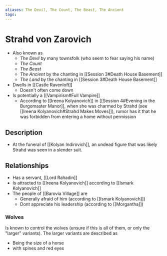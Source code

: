 ```yaml
---
aliases: The Devil, The Count, The Beast, The Ancient
tags: 
---
```


# Strahd von Zarovich

- Also known as 
	- *The Devil* by many townsfolk (who seem to fear saying his name)
	- *The Count*
	- *The Beast* 
	- *The Ancient* by the chanting in [[Session 3#Death House Basement]]
	- *The Land* by the chanting in [[Session 3#Death House Basement]]
- Dwells in [[Castle Ravenloft]]
	- Doesn't often come down
- Is potentially a [[Vampirism#Full Vampire]]
	- According to [[Ireena Kolyanovich]] in [[Session 4#Evening in the Burgomaster Manor]], when she was charmed by Strahd (see [[Ireena Kolyanovich#Strahd Makes Moves]]), rumor has it that he was forbidden from entering a home without permission

## Description

- At the funeral of [[Kolyan Indirovich]], an undead figure that was likely Strahd was seen in a slender suit.

## Relationships

- Has a servant, [[Lord Rahadin]]
- Is attracted to [[Ireena Kolyanovich]] according to [[Ismark Kolyanovich]]
- The people of [[Barovia Village]] are 
	- Generally afraid of him (according to [[Ismark Kolyanovich]])
	- Dont appreciate his leadership (according to [[Morgantha]])


### Wolves

Is known to control the wolves (unsure if this is all of them, or only the "larger" variants).  The larger variants are described as
- Being the size of a horse 
- with spines and red eyes